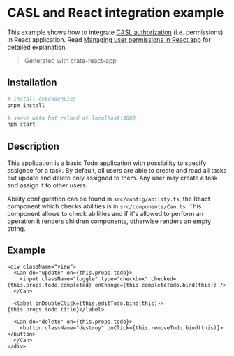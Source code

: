 # CASL and React integration example

This example shows how to integrate [CASL authorization](https://stalniy.github.io/casl/) (i.e. permissions) in React application. Read [Managing user permissions in React app](https://medium.com/dailyjs/managing-user-permissions-in-your-react-app-a93a94ff9b40) for detailed explanation.

> Generated with crate-react-app

## Installation

``` bash
# install dependencies
pnpm install

# serve with hot reload at localhost:3000
npm start
```

## Description

This application is a basic Todo application with possibility to specify assignee for a task. By default, all users are able to create and read all tasks but update and delete only assigned to them. Any user may create a task and assign it to other users.

Ability configuration can be found in `src/config/ability.ts`, the React component which checks abilities is in `src/components/Can.ts`. This component allows to check abilities and if it's allowed to perform an operation it renders children components, otherwise renders an empty string.

## Example

```tsx
<div className="view">
  <Can do="update" on={this.props.todo}>
    <input className="toggle" type="checkbox" checked={this.props.todo.completed} onChange={this.completeTodo.bind(this)} />
  </Can>

  <label onDoubleClick={this.editTodo.bind(this)}>{this.props.todo.title}</label>

  <Can do="delete" on={this.props.todo}>
    <button className="destroy" onClick={this.removeTodo.bind(this)}></button>
  </Can>
</div>
```

